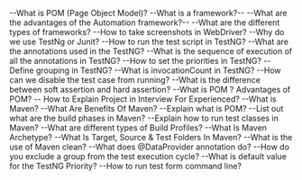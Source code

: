 --What is POM (Page Object Model)?
--What is a framework?--
--What are the advantages of the Automation framework?--
--What are the different types of frameworks?
--How to take screenshots in WebDriver?
--Why do we use TestNg or Junit?
--How to run the test script in TestNG?
--What are the annotations used in the TestNG?
--What is the sequence of execution of all the annotations in TestNG?
--How to set the priorities in TestNG?
--Define grouping in TestNG?
--What is invocationCount in TestNG?
--How can we disable the test case from running?
--What is the difference between soft assertion and hard assertion?
--What is POM ? Advantages of POM?
-- How to Explain Project in Interview For Experienced?
--What is Maven?
--What Are Benefits Of Maven?
--Explain what is POM?
--List out what are the build phases in Maven?
--Explain how to run test classes in Maven?
--What are different types of Build Profiles?
--What Is Maven Archetype?
--What Is Target, Source & Test Folders In Maven?
--What is the use of Maven clean?
--What does @DataProvider annotation do?
--How do you exclude a group from the test execution cycle?
--What is default value for the TestNG Priority?
--How to run test form command line?
